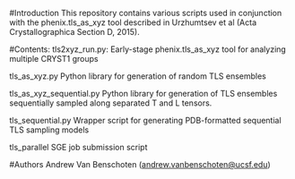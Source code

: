 #Introduction
This repository contains various scripts used in conjunction with the phenix.tls_as_xyz tool described in Urzhumtsev et al (Acta Crystallographica Section D, 2015).


#Contents:
tls2xyz_run.py:            Early-stage phenix.tls_as_xyz tool for analyzing multiple CRYST1 groups

tls_as_xyz.py              Python library for generation of random TLS ensembles

tls_as_xyz_sequential.py   Python library for generation of TLS ensembles sequentially sampled along separated T and L tensors.

tls_sequential.py          Wrapper script for generating PDB-formatted sequential TLS sampling models

tls_parallel               SGE job submission script



#Authors
Andrew Van Benschoten (andrew.vanbenschoten@ucsf.edu)

